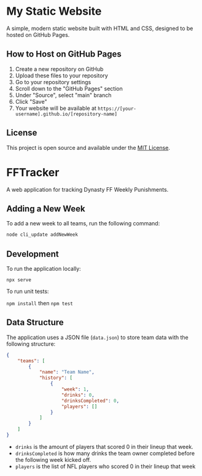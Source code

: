 # My Static Website

A simple, modern static website built with HTML and CSS, designed to be hosted on GitHub Pages.

## How to Host on GitHub Pages

1. Create a new repository on GitHub
2. Upload these files to your repository
3. Go to your repository settings
4. Scroll down to the "GitHub Pages" section
5. Under "Source", select "main" branch
6. Click "Save"
7. Your website will be available at `https://[your-username].github.io/[repository-name]`


## License

This project is open source and available under the [MIT License](LICENSE).

# FFTracker

A web application for tracking Dynasty FF Weekly Punishments.

## Adding a New Week

To add a new week to all teams, run the following command:

```bash
node cli_update addNewWeek
```

## Development

To run the application locally:

`npx serve`

To run unit tests:

`npm install` then `npm test`

## Data Structure

The application uses a JSON file (`data.json`) to store team data with the following structure:

```json
{
    "teams": [
        {
            "name": "Team Name",
            "history": [
                {
                    "week": 1,
                    "drinks": 0,
                    "drinksCompleted": 0,
                    "players": []
                }
            ]
        }
    ]
}
```

- `drinks` is the amount of players that scored 0 in their lineup that week.
- `drinksCompleted` is how many drinks the team owner completed before the following week kicked off.
- `players` is the list of NFL players who scored 0 in their lineup that week